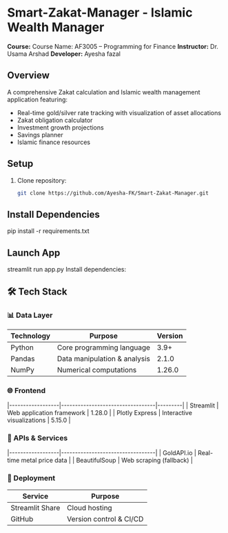 # Smart-Zakat-Manager - Islamic Wealth Manager

**Course:** Course Name: AF3005 – Programming for Finance
**Instructor:** Dr. Usama Arshad
**Developer:** Ayesha fazal

## Overview
A comprehensive Zakat calculation and Islamic wealth management application featuring:
- Real-time gold/silver rate tracking with visualization of asset allocations
- Zakat obligation calculator
- Investment growth projections
- Savings planner
- Islamic finance resources


## Setup
1. Clone repository:
   ```bash
   git clone https://github.com/Ayesha-FK/Smart-Zakat-Manager.git
   
## Install Dependencies
pip install -r requirements.txt

## Launch App
streamlit run app.py
Install dependencies:

## 🛠️ Tech Stack

### 📊 Data Layer
| Technology       | Purpose                          | Version |
|------------------|----------------------------------|---------|
| Python          | Core programming language        | 3.9+    |
| Pandas          | Data manipulation & analysis     | 2.1.0   |
| NumPy           | Numerical computations           | 1.26.0  |

### 🌐 Frontend
|------------------|----------------------------------|---------|
| Streamlit       | Web application framework        | 1.28.0  |
| Plotly Express  | Interactive visualizations       | 5.15.0  |

### 🔌 APIs & Services
|------------------|----------------------------------|
| GoldAPI.io      | Real-time metal price data       |
| BeautifulSoup   | Web scraping (fallback)          |

### 🚀 Deployment
| Service         | Purpose                          |
|------------------|----------------------------------|
| Streamlit Share | Cloud hosting                    |
| GitHub          | Version control & CI/CD          |

